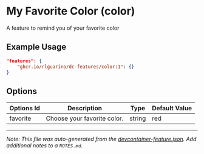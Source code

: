 
# My Favorite Color (color)

A feature to remind you of your favorite color

## Example Usage

```json
"features": {
    "ghcr.io/rlguarino/dc-features/color:1": {}
}
```

## Options

| Options Id | Description | Type | Default Value |
|-----|-----|-----|-----|
| favorite | Choose your favorite color. | string | red |



---

_Note: This file was auto-generated from the [devcontainer-feature.json](https://github.com/rlguarino/dc-features/blob/main/src/color/devcontainer-feature.json).  Add additional notes to a `NOTES.md`._
